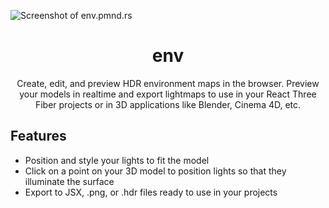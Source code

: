 ![Screenshot of env.pmnd.rs](https://user-images.githubusercontent.com/8302959/190043093-b3800a4b-2547-489b-9411-f694b0ab1f89.png)

<h1 align="center">env</h1>
<p align="center">
  Create, edit, and preview HDR environment maps in the browser. Preview your models in realtime and export lightmaps to use in your React Three Fiber projects or in 3D applications like Blender, Cinema 4D, etc.
</p>

## Features

- Position and style your lights to fit the model
- Click on a point on your 3D model to position lights so that they illuminate the surface
- Export to JSX, .png, or .hdr files ready to use in your projects

